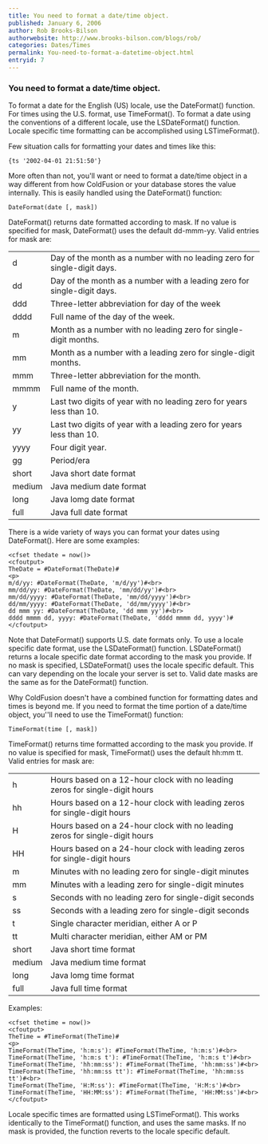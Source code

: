 ```yaml
---
title: You need to format a date/time object.
published: January 6, 2006
author: Rob Brooks-Bilson
authorwebsite: http://www.brooks-bilson.com/blogs/rob/
categories: Dates/Times
permalink: You-need-to-format-a-datetime-object.html
entryid: 7
---
```


<h3>You need to format a date/time object.</h3>

<p>
To format a date for the English (US) locale, use the DateFormat() function.  For times using the U.S. format, use TimeFormat().  To format a date using the conventions of a different locale, use the LSDateFormat() function.  Locale specific time formatting can be accomplished using LSTimeFormat().
</p>

<p>
Few situation calls for formatting your dates and times like this:
</p>

<pre><code class="language-markup">{ts '2002-04-01 21:51:50'}
</code></pre>

<p>
More often than not, you'll want or need to format a date/time object in a way different from how ColdFusion or your database stores the value internally.  This is easily handled using the DateFormat() function:
</p>

<pre><code class="language-markup">DateFormat(date [, mask])
</code></pre>

<p>
DateFormat() returns date formatted according to mask.  If no value is specified for mask, DateFormat() uses the default dd-mmm-yy.  Valid entries for mask are: 
</p>

<p>
<table>
</p>

<p>
	<tr>
</p>

<p>
		<td>d</td>
</p>

<p>
		<td>Day of the month as a number with no leading zero for single-digit days.</td>
</p>

<p>
	</tr>
</p>

<p>
	<tr>
</p>

<p>
		<td>dd</td>
</p>

<p>
		<td>Day of the month as a number with a leading zero for single-digit days.</td>
</p>

<p>
	</tr>
</p>

<p>
	<tr>
</p>

<p>
		<td>ddd</td>
</p>

<p>
		<td>Three-letter abbreviation for day of the week</td>
</p>

<p>
	</tr>
</p>

<p>
	<tr>
</p>

<p>
		<td>dddd</td>
</p>

<p>
		<td>Full name of the day of the week.</td>
</p>

<p>
	</tr>
</p>

<p>
	<tr>
</p>

<p>
		<td>m</td>
</p>

<p>
		<td>Month as a number with no leading zero for single-digit months.</td>
</p>

<p>
	</tr>
</p>

<p>
	<tr>
</p>

<p>
		<td>mm</td>
</p>

<p>
		<td>Month as a number with a leading zero for single-digit months.</td>
</p>

<p>
	</tr>
</p>

<p>
	<tr>
</p>

<p>
		<td>mmm</td>
</p>

<p>
		<td>Three-letter abbreviation for the month.</td>
</p>

<p>
	</tr>
</p>

<p>
	<tr>
</p>

<p>
		<td>mmmm</td>
</p>

<p>
		<td>Full name of the month.</td>
</p>

<p>
	</tr>
</p>

<p>
	<tr>
</p>

<p>
		<td>y</td>
</p>

<p>
		<td>Last two digits of year with no leading zero for years less than 10. </td>
</p>

<p>
	</tr>
</p>

<p>
	<tr>
</p>

<p>
		<td>yy</td>
</p>

<p>
		<td>Last two digits of year with a leading zero for years less than 10.</td>
</p>

<p>
	</tr>
</p>

<p>
	<tr>
</p>

<p>
		<td>yyyy</td>
</p>

<p>
		<td>Four digit year.</td>
</p>

<p>
	</tr>
</p>

<p>
	<tr>
</p>

<p>
		<td>gg</td>
</p>

<p>
		<td>Period/era</td>
</p>

<p>
	</tr>
</p>

<p>
	<tr>
</p>

<p>
		<td>short</td>
</p>

<p>
		<td>Java short date format</td>
</p>

<p>
	</tr>
</p>

<p>
	<tr>
</p>

<p>
		<td>medium</td>
</p>

<p>
		<td>Java medium date format</td>
</p>

<p>
	</tr>
</p>

<p>
	<tr>
</p>

<p>
		<td>long</td>
</p>

<p>
		<td>Java lomg date format</td>
</p>

<p>
	</tr>
</p>

<p>
	<tr>
</p>

<p>
		<td>full</td>
</p>

<p>
		<td>Java full date format</td>
</p>

<p>
	</tr>
</p>

<p>
</table>
</p>

<p>
		
</p>

<p>
There is a wide variety of ways you can format your dates using DateFormat().  Here are some examples:
</p>

<pre><code class="language-markup">&lt;cfset thedate = now()&gt;
&lt;cfoutput&gt;
TheDate = #DateFormat(TheDate)#
&lt;p&gt;
m/d/yy: #DateFormat(TheDate, 'm/d/yy')#&lt;br&gt;
mm/dd/yy: #DateFormat(TheDate, 'mm/dd/yy')#&lt;br&gt;
mm/dd/yyyy: #DateFormat(TheDate, 'mm/dd/yyyy')#&lt;br&gt;
dd/mm/yyyy: #DateFormat(TheDate, 'dd/mm/yyyy')#&lt;br&gt;
dd mmm yy: #DateFormat(TheDate, 'dd mmm yy')#&lt;br&gt;
dddd mmmm dd, yyyy: #DateFormat(TheDate, 'dddd mmmm dd, yyyy')#
&lt;/cfoutput&gt;
</code></pre>

<p>
Note that DateFormat() supports U.S. date formats only.  To use a locale specific date format, use the LSDateFormat() function.   LSDateFormat() returns a locale specific date format according to the mask you provide.  If no mask is specified, LSDateFormat() uses the locale specific default.  This can vary depending on the locale your server is set to.  Valid date masks are the same as for the DateFormat() function.  
</p>

<p>
Why ColdFusion doesn't have a combined function for formatting dates and times is beyond me.  If you need to format the time portion of a date/time object, you''ll need to use the TimeFormat() function:
</p>

<pre><code class="language-markup">TimeFormat(time [, mask])
</code></pre>

<p>
TimeFormat() returns time formatted according to the mask you provide.  If no value is specified for mask, TimeFormat() uses the default hh:mm tt.  Valid entries for mask are:
</p>

<p>
<table>
</p>

<p>
	<tr>
</p>

<p>
		<td>h</td>
</p>

<p>
		<td>Hours based on a 12-hour clock with no leading zeros for single-digit hours</td>
</p>

<p>
	</tr>
</p>

<p>
	<tr>
</p>

<p>
		<td>hh</td>
</p>

<p>
		<td>Hours based on a 12-hour clock with leading zeros for single-digit hours</td>
</p>

<p>
	</tr>
</p>

<p>
	<tr>
</p>

<p>
		<td>H</td>
</p>

<p>
		<td>Hours based on a 24-hour clock with no leading zeros for single-digit hours</td>
</p>

<p>
	</tr>
</p>

<p>
	<tr>
</p>

<p>
		<td>HH</td>
</p>

<p>
		<td>Hours based on a 24-hour clock with leading zeros for single-digit hours</td>
</p>

<p>
	</tr>
</p>

<p>
	<tr>
</p>

<p>
		<td>m</td>
</p>

<p>
		<td>Minutes with no leading zero for single-digit minutes</td>
</p>

<p>
	</tr>
</p>

<p>
	<tr>
</p>

<p>
		<td>mm</td>
</p>

<p>
		<td>Minutes with a leading zero for single-digit minutes</td>
</p>

<p>
	</tr>
</p>

<p>
	<tr>
</p>

<p>
		<td>s</td>
</p>

<p>
		<td>Seconds with no leading zero for single-digit seconds</td>
</p>

<p>
	</tr>
</p>

<p>
	<tr>
</p>

<p>
		<td>ss</td>
</p>

<p>
		<td>Seconds with a leading zero for single-digit seconds</td>
</p>

<p>
	</tr>
</p>

<p>
	<tr>
</p>

<p>
		<td>t</td>
</p>

<p>
		<td>Single character meridian, either A or P</td>
</p>

<p>
	</tr>
</p>

<p>
	<tr>
</p>

<p>
		<td>tt</td>
</p>

<p>
		<td>Multi character meridian, either AM or PM</td>
</p>

<p>
	</tr>
</p>

<p>
	<tr>
</p>

<p>
		<td>short</td>
</p>

<p>
		<td>Java short time format</td>
</p>

<p>
	</tr>
</p>

<p>
	<tr>
</p>

<p>
		<td>medium</td>
</p>

<p>
		<td>Java medium time format</td>
</p>

<p>
	</tr>
</p>

<p>
	<tr>
</p>

<p>
		<td>long</td>
</p>

<p>
		<td>Java lomg time format</td>
</p>

<p>
	</tr>
</p>

<p>
	<tr>
</p>

<p>
		<td>full</td>
</p>

<p>
		<td>Java full time format</td>
</p>

<p>
	</tr>
</p>

<p>
</table>
</p>

<p>
Examples:
</p>

<pre><code class="language-markup">&lt;cfset thetime = now()&gt;
&lt;cfoutput&gt;
TheTime = #TimeFormat(TheTime)#
&lt;p&gt;
TimeFormat(TheTime, 'h:m:s'): #TimeFormat(TheTime, 'h:m:s')#&lt;br&gt;
TimeFormat(TheTime, 'h:m:s t'): #TimeFormat(TheTime, 'h:m:s t')#&lt;br&gt;
TimeFormat(TheTime, 'hh:mm:ss'): #TimeFormat(TheTime, 'hh:mm:ss')#&lt;br&gt;
TimeFormat(TheTime, 'hh:mm:ss tt'): #TimeFormat(TheTime, 'hh:mm:ss tt')#&lt;br&gt;
TimeFormat(TheTime, 'H:M:ss'): #TimeFormat(TheTime, 'H:M:s')#&lt;br&gt;
TimeFormat(TheTime, 'HH:MM:ss'): #TimeFormat(TheTime, 'HH:MM:ss')#&lt;br&gt;
&lt;/cfoutput&gt;
</code></pre>

<p>
Locale specific times are formatted using LSTimeFormat().  This works identically to the TimeFormat() function, and uses the same masks.  If no mask is provided, the function reverts to the locale specific default.
</p>



